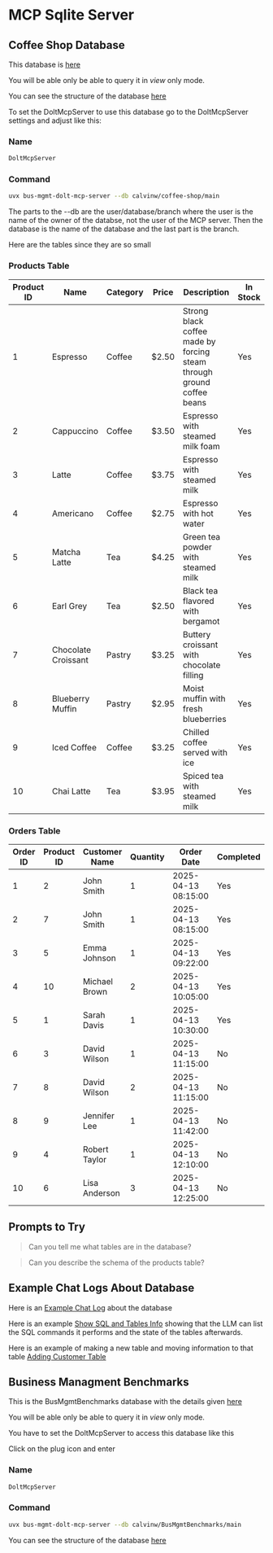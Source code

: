# MCP Sqlite Server 

## Coffee Shop Database

This database is [here](https://www.dolthub.com/repositories/calvinw/coffee-shop)

You will be able only be able to query it in *view* only mode.

You can see the structure of the database [here](https://www.dolthub.com/repositories/calvinw/coffee-shop/schema/main)

To set the DoltMcpServer to use this database go to the DoltMcpServer settings and adjust like this:

### Name 
```bash
DoltMcpServer
```
### Command
```bash
uvx bus-mgmt-dolt-mcp-server --db calvinw/coffee-shop/main
```

The parts to the --db are the user/database/branch where the user is the name of the owner of the databse, not the user of the MCP server. Then the database is the name of the database and the last part is the branch.

Here are the tables since they are so small

### Products Table

| Product ID | Name               | Category | Price | Description                                                   | In Stock |
|------------|-------------------|----------|-------|---------------------------------------------------------------|----------|
| 1          | Espresso           | Coffee   | $2.50 | Strong black coffee made by forcing steam through ground coffee beans | Yes |
| 2          | Cappuccino         | Coffee   | $3.50 | Espresso with steamed milk foam                               | Yes |
| 3          | Latte              | Coffee   | $3.75 | Espresso with steamed milk                                    | Yes |
| 4          | Americano          | Coffee   | $2.75 | Espresso with hot water                                       | Yes |
| 5          | Matcha Latte       | Tea      | $4.25 | Green tea powder with steamed milk                            | Yes |
| 6          | Earl Grey          | Tea      | $2.50 | Black tea flavored with bergamot                              | Yes |
| 7          | Chocolate Croissant| Pastry   | $3.25 | Buttery croissant with chocolate filling                      | Yes |
| 8          | Blueberry Muffin   | Pastry   | $2.95 | Moist muffin with fresh blueberries                           | Yes |
| 9          | Iced Coffee        | Coffee   | $3.25 | Chilled coffee served with ice                                | Yes |
| 10         | Chai Latte         | Tea      | $3.95 | Spiced tea with steamed milk                                  | Yes |

### Orders Table

| Order ID | Product ID | Customer Name  | Quantity | Order Date           | Completed |
|----------|------------|----------------|----------|----------------------|-----------|
| 1        | 2          | John Smith     | 1        | 2025-04-13 08:15:00  | Yes       |
| 2        | 7          | John Smith     | 1        | 2025-04-13 08:15:00  | Yes       |
| 3        | 5          | Emma Johnson   | 1        | 2025-04-13 09:22:00  | Yes       |
| 4        | 10         | Michael Brown  | 2        | 2025-04-13 10:05:00  | Yes       |
| 5        | 1          | Sarah Davis    | 1        | 2025-04-13 10:30:00  | Yes       |
| 6        | 3          | David Wilson   | 1        | 2025-04-13 11:15:00  | No        |
| 7        | 8          | David Wilson   | 2        | 2025-04-13 11:15:00  | No        |
| 8        | 9          | Jennifer Lee   | 1        | 2025-04-13 11:42:00  | No        |
| 9        | 4          | Robert Taylor  | 1        | 2025-04-13 12:10:00  | No        |
| 10       | 6          | Lisa Anderson  | 3        | 2025-04-13 12:25:00  | No        |


## Prompts to Try 

> Can you tell me what tables are in the database?

> Can you describe the schema of the products table?

## Example Chat Logs About Database

Here is an [Example Chat Log](https://calvinw.github.io/chainlit-mcp-client/example_chat_with_sqlite_mcp_server.html) about the database

Here is an example [Show SQL and Tables Info](https://calvinw.github.io/chainlit-mcp-client/list_all_sql_and_table_state.html) showing that the LLM can list the SQL commands it performs and the state of the tables afterwards. 

Here is an example of making a new table and moving information to that table
[Adding Customer Table](https://calvinw.github.io/chainlit-mcp-client/adding_customer_table.html)

## Business Managment Benchmarks 

This is the BusMgmtBenchmarks database with the details 
given [here](https://www.dolthub.com/repositories/calvinw/BusMgmtBenchmarks)

You will be able only be able to query it in *view* only mode.

You have to set the DoltMcpServer to access this database like this

Click on the plug icon and enter

### Name 
```bash
DoltMcpServer
```
### Command
```bash
uvx bus-mgmt-dolt-mcp-server --db calvinw/BusMgmtBenchmarks/main 
```


You can see the structure of the database [here](https://www.dolthub.com/repositories/calvinw/BusMgmtBenchmarks/schema/main)

